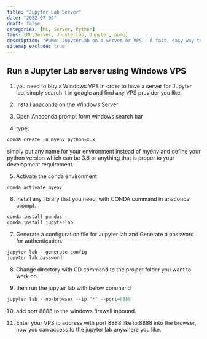 ```yaml
---
title: "Jupyter Lab Server"
date: "2022-07-02"
draft: false
categories: [ML, Server, Python]
tags: [ML,Server, Jupyterlab, Jupyter, pumo]
description: "PuMo: JupyterLab on a Server or VPS | A fast, easy way to create machine learning models."
sitemap_exclude: true
---
```


## Run a Jupyter Lab server using Windows VPS

1. you need to buy a Windows VPS in order to have a server for Jupyter lab.
simply search it in google and find any VPS provider you like.

2. Install [anaconda](https://www.anaconda.com/ "anaconda") on the Windows Server

3. Open Anaconda prompt form windows search bar

4. type:

```python
conda create -n myenv python=x.x
```

simply put any name for your environment instead of myenv and define your python version which can be 3.8 or anything that is proper to your development requirement.

5. Activate the conda environment

```python
conda activate myenv
```

6. Install any library that you need, with CONDA command in anaconda prompt.

```python
conda install pandas
conda install jupyterlab
```

7. Generate a configuration file for Jupyter lab and Generate a password for authentication.

```python
jupyter lab --generate-config
jupyter lab password
```

8. Change directory with CD command to the project folder you want to work on.

9. then run the jupyter lab with below command

```python
jupyter lab --no-browser --ip "*" --port=8888
```

10. add port 8888 to the windows firewall inbound.

11. Enter your VPS ip address with port 8888 like ip:8888 into the browser, now you can access to the jupyter lab anywhere you like.